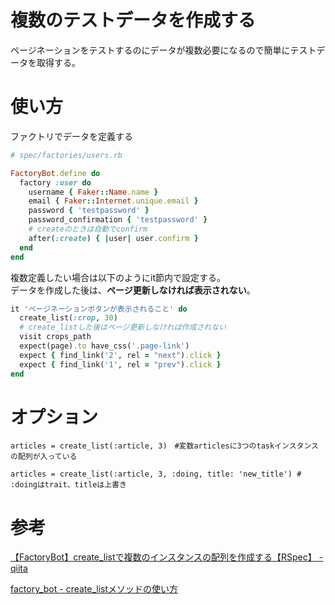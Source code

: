 # 複数のテストデータを作成する

ページネーションをテストするのにデータが複数必要になるので簡単にテストデータを取得する。

# 使い方

ファクトリでデータを定義する

```ruby
# spec/factories/users.rb

FactoryBot.define do
  factory :user do
    username { Faker::Name.name }
    email { Faker::Internet.unique.email }
    password { 'testpassword' }
    password_confirmation { 'testpassword' }
    # createのときは自動でconfirm
    after(:create) { |user| user.confirm }
  end
end
```

複数定義したい場合は以下のようにit節内で設定する。  
データを作成した後は、**ページ更新しなければ表示されない**。

```ruby
it 'ページネーションボタンが表示されること' do
  create_list(:crop, 30)
  # create_listした後はページ更新しなければ作成されない
  visit crops_path
  expect(page).to have_css('.page-link')
  expect { find_link('2', rel = "next").click }
  expect { find_link('1', rel = "prev").click }
end
```

# オプション

`articles = create_list(:article, 3)　#変数articlesに3つのtaskインスタンスの配列が入っている`

`articles = create_list(:article, 3, :doing, title: 'new_title') # :doingはtrait、titleは上書き`

# 参考

[【FactoryBot】create_listで複数のインスタンスの配列を作成する【RSpec】 - qiita](https://qiita.com/kikikikimorimori/items/5e91fbd7e088f3b9d4a4)

[factory_bot - create_listメソッドの使い方](https://forest-valley17.hatenablog.com/entry/2018/09/29/151009)
